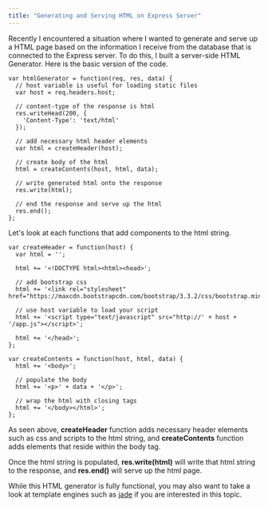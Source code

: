 ```yaml
---
title: "Generating and Serving HTML on Express Server"
---
```


Recently I encountered a situation where I wanted to generate and serve up a
HTML page based on the information I receive from the database that is connected
to the Express server. To do this, I built a server-side HTML Generator. Here is
the basic version of the code.

```
var htmlGenerator = function(req, res, data) {
  // host variable is useful for loading static files
  var host = req.headers.host;

  // content-type of the response is html
  res.writeHead(200, {
    'Content-Type': 'text/html'
  });

  // add necessary html header elements
  var html = createHeader(host);

  // create body of the html
  html = createContents(host, html, data);

  // write generated html onto the response
  res.write(html);

  // end the response and serve up the html
  res.end();
};
```

Let's look at each functions that add components to the html string.

```
var createHeader = function(host) {
  var html = '';

  html += '<!DOCTYPE html><html><head>';

  // add bootstrap css
  html += '<link rel="stylesheet" href="https://maxcdn.bootstrapcdn.com/bootstrap/3.3.2/css/bootstrap.min.css">';

  // use host variable to load your script
  html += '<script type="text/javascript" src="http://' + host + '/app.js"></script>';

  html += '</head>';
};

var createContents = function(host, html, data) {
  html += '<body>';

  // populate the body
  html += '<p>' + data + '</p>';

  // wrap the html with closing tags
  html += '</body></html>';
};
```

As seen above, **createHeader** function adds necessary header elements such as css and
scripts to the html string, and **createContents** function adds elements that reside
within the body tag.

Once the html string is populated, **res.write(html)** will write that html string
to the response, and **res.end()** will serve up the html page.

While this HTML generator is fully functional, you may also want to take a look at
template engines such as [jade](http://jade-lang.com/) if you are interested in this topic.
